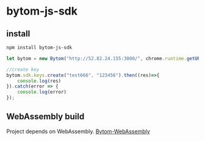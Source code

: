 # bytom-js-sdk

## install

``` bash
npm install bytom-js-sdk
```

```javascript
let bytom = new Bytom("http://52.82.24.155:3000/", chrome.runtime.getURL("main.wasm"));

//create key
bytom.sdk.keys.create("test666", "123456").then((res)=>{
    console.log(res)
}).catch(error => {
    console.log(error)
});
```

## WebAssembly build

Project depends on WebAssembly.
[Bytom-WebAssembly](https://github.com/Bytom-Community/Bytom-WebAssembly)